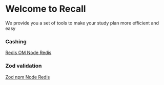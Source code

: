# Welcome to Recall 
We provide you a set of tools to make your study plan more efficient and easy 



### Cashing 
[Redis OM ](https://github.com/redis/redis-om-node)
[Node Redis](https://github.com/redis/node-redis)
[]()
[]()
[]()
[]()
### Zod validation
[Zod npm ](https://www.npmjs.com/package/zod)
[Node Redis](https://github.com/redis/node-redis)
[]()
[]()
[]()
[]()